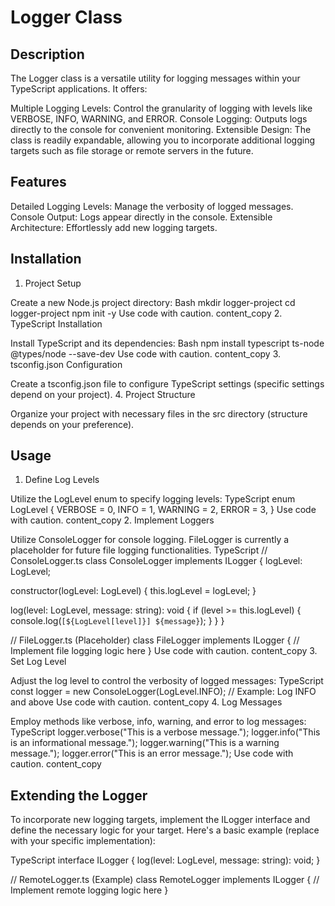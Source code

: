 # Logger Class

## Description

The Logger class is a versatile utility for logging messages within your TypeScript applications. It offers:

Multiple Logging Levels: Control the granularity of logging with levels like VERBOSE, INFO, WARNING, and ERROR.
Console Logging: Outputs logs directly to the console for convenient monitoring.
Extensible Design: The class is readily expandable, allowing you to incorporate additional logging targets such as file storage or remote servers in the future.
## Features

Detailed Logging Levels: Manage the verbosity of logged messages.
Console Output: Logs appear directly in the console.
Extensible Architecture: Effortlessly add new logging targets.
## Installation

1. Project Setup

Create a new Node.js project directory:
Bash
mkdir logger-project
cd logger-project
npm init -y
Use code with caution.
content_copy
2. TypeScript Installation

Install TypeScript and its dependencies:
Bash
npm install typescript ts-node @types/node --save-dev
Use code with caution.
content_copy
3. tsconfig.json Configuration

Create a tsconfig.json file to configure TypeScript settings (specific settings depend on your project).
4. Project Structure

Organize your project with necessary files in the src directory (structure depends on your preference).
## Usage

1. Define Log Levels

Utilize the LogLevel enum to specify logging levels:
TypeScript
enum LogLevel {
  VERBOSE = 0,
  INFO = 1,
  WARNING = 2,
  ERROR = 3,
}
Use code with caution.
content_copy
2. Implement Loggers

Utilize ConsoleLogger for console logging. FileLogger is currently a placeholder for future file logging functionalities.
TypeScript
// ConsoleLogger.ts
class ConsoleLogger implements ILogger {
  logLevel: LogLevel;

  constructor(logLevel: LogLevel) {
    this.logLevel = logLevel;
  }

  log(level: LogLevel, message: string): void {
    if (level >= this.logLevel) {
      console.log(`[${LogLevel[level]}] ${message}`);
    }
  }
}

// FileLogger.ts (Placeholder)
class FileLogger implements ILogger {
  // Implement file logging logic here
}
Use code with caution.
content_copy
3. Set Log Level

Adjust the log level to control the verbosity of logged messages:
TypeScript
const logger = new ConsoleLogger(LogLevel.INFO); // Example: Log INFO and above
Use code with caution.
content_copy
4. Log Messages

Employ methods like verbose, info, warning, and error to log messages:
TypeScript
logger.verbose("This is a verbose message.");
logger.info("This is an informational message.");
logger.warning("This is a warning message.");
logger.error("This is an error message.");
Use code with caution.
content_copy
## Extending the Logger

To incorporate new logging targets, implement the ILogger interface and define the necessary logic for your target. Here's a basic example (replace with your specific implementation):

TypeScript
interface ILogger {
  log(level: LogLevel, message: string): void;
}

// RemoteLogger.ts (Example)
class RemoteLogger implements ILogger {
  // Implement remote logging logic here
}
